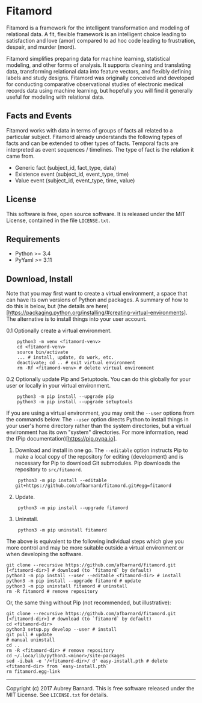 Fitamord
========


Fitamord is a framework for the intelligent transformation and modeling
of relational data.  A fit, flexible framework is an intelligent choice
leading to satisfaction and love (amor) compared to ad hoc code leading
to frustration, despair, and murder (mord).

Fitamord simplifies preparing data for machine learning, statistical
modeling, and other forms of analysis.  It supports cleaning and
translating data, transforming relational data into feature vectors, and
flexibly defining labels and study designs.  Fitamord was originally
conceived and developed for conducting comparative observational studies
of electronic medical records data using machine learning, but hopefully
you will find it generally useful for modeling with relational data.


Facts and Events
----------------

Fitamord works with data in terms of groups of facts all related to a
particular subject.  Fitamord already understands the following types of
facts and can be extended to other types of facts.  Temporal facts are
interpreted as event sequences / timelines.  The type of fact is the
relation it came from.

* Generic fact (subject_id, fact_type, data)
* Existence event (subject_id, event_type, time)
* Value event (subject_id, event_type, time, value)


License
-------

This software is free, open source software.  It is released under the
MIT License, contained in the file `LICENSE.txt`.


Requirements
------------

* Python >= 3.4
* PyYaml >= 3.11


Download, Install
-----------------

Note that you may first want to create a virtual environment, a space
that can have its own versions of Python and packages.  A summary of how
to do this is below, but (the details are
here)[https://packaging.python.org/installing/#creating-virtual-environments].
The alternative is to install things into your user account.

0.1 Optionally create a virtual environment.

        python3 -m venv <fitamord-venv>
        cd <fitamord-venv>
        source bin/activate
        ... # install, update, do work, etc.
        deactivate; cd .. # exit virtual environment
        rm -Rf <fitamord-venv> # delete virtual environment

0.2 Optionally update Pip and Setuptools.  You can do this globally for
    your user or locally in your virtual environment.

        python3 -m pip install --upgrade pip
        python3 -m pip install --upgrade setuptools

If you are using a virtual environment, you may omit the `--user`
options from the commands below.  The `--user` option directs Python to
install things in your user's home directory rather than the system
directories, but a virtual environment has its own "system" directories.
For more information, read the (Pip documentation)[https://pip.pypa.io].

1. Download and install in one go.  The `--editable` option instructs
   Pip to make a local copy of the repository for editing (development)
   and is necessary for Pip to download Git submodules.  Pip downloads
   the repository to `src/fitamord`.

        python3 -m pip install --editable git+https://github.com/afbarnard/fitamord.git#egg=fitamord

2. Update.

        python3 -m pip install --upgrade fitamord

3. Uninstall.

        python3 -m pip uninstall fitamord

The above is equivalent to the following individual steps which give you
more control and may be more suitable outside a virtual environment or
when developing the software.

    git clone --recursive https://github.com/afbarnard/fitamord.git [<fitamord-dir>] # download (to `fitamord` by default)
    python3 -m pip install --user --editable <fitamord-dir> # install
    python3 -m pip install --upgrade fitamord # update
    python3 -m pip uninstall fitamord # uninstall
    rm -R fitamord # remove repository

Or, the same thing without Pip (not recommended, but illustrative):

    git clone --recursive https://github.com/afbarnard/fitamord.git [<fitamord-dir>] # download (to `fitamord` by default)
    cd <fitamord-dir>
    python3 setup.py develop --user # install
    git pull # update
    # manual uninstall
    cd ..
    rm -R <fitamord-dir> # remove repository
    cd ~/.loca/lib/python3.<minor>/site-packages
    sed -i.bak -e '/<fitamord-dir>/ d' easy-install.pth # delete <fitamord-dir> from `easy-install.pth`
    rm fitamord.egg-link


-----

Copyright (c) 2017 Aubrey Barnard.  This is free software released under
the MIT License.  See `LICENSE.txt` for details.
